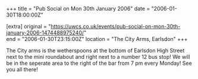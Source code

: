 +++
title = "Pub Social on Mon 30th January 2006"
date = "2006-01-30T18:00:00Z"

[extra]
original = "https://uwcs.co.uk/events/pub-social-on-mon-30th-january-2006-1474488975240/"    
end = "2006-01-30T23:15:00Z"
location = "The City Arms, Earlsdon"
+++

The City arms is the wetherspoons at the bottom of Earlsdon High Street next to the mini roundabout and right next to a number 12 bus stop\! We will be in the seperate area to the right of the bar from 7 pm every Monday\! See you all there\!

